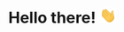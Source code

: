 # Hello there! <img src="https://github.com/nicoproto/nicoproto/blob/main/wave.gif" width="30px">

<!--

TODO: Add technologies

![vue logo](https://img.shields.io/badge/code-Vue-green?logo=vue.js&style=for-the-badge)
![javascript logo](https://img.shields.io/badge/code-JavaScript-green?logo=JavaScript&style=for-the-badge)
![ruby logo](https://img.shields.io/badge/code-Ruby-green?logo=Ruby&style=for-the-badge)
![ruby on rails logo](https://img.shields.io/badge/code-Ruby_on_Rails-green?logo=ruby-on-rails&style=for-the-badge)
![css logo](https://img.shields.io/badge/code-CSS-green?logo=css&style=for-the-badge)

TODO: Add links to my medium articles and codepen


TODO: Add a small intro about myself 

**nicoproto/nicoproto** is a ✨ _special_ ✨ repository because its `README.md` (this file) appears on your GitHub profile.

Here are some ideas to get you started:

- 🔭 I’m currently working on ...
- 🌱 I’m currently learning ...
- 👯 I’m looking to collaborate on ...
- 🤔 I’m looking for help with ...
- 💬 Ask me about ...
- 📫 How to reach me: ...
- 😄 Pronouns: ...
- ⚡ Fun fact: ...
-->
